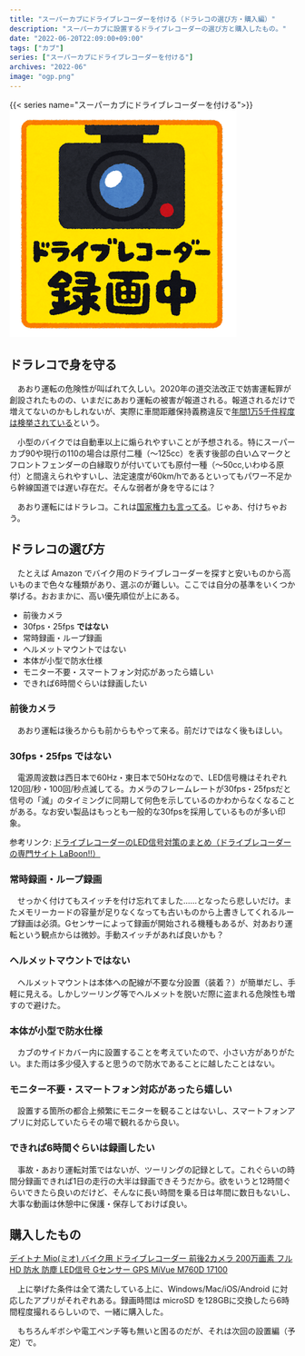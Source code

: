 ```yaml
---
title: "スーパーカブにドライブレコーダーを付ける（ドラレコの選び方・購入編）"
description: "スーパーカブに設置するドライブレコーダーの選び方と購入したもの。"
date: "2022-06-20T22:09:00+09:00"
tags: ["カブ"]
series: ["スーパーカブにドライブレコーダーを付ける"]
archives: "2022-06"
image: "ogp.png"
---
```




{{< series name="スーパーカブにドライブレコーダーを付ける">}}  
![drive_recorder_mark](f62b48ac.png)

## ドラレコで身を守る

　あおり運転の危険性が叫ばれて久しい。2020年の道交法改正で妨害運転罪が創設されたものの、いまだにあおり運転の被害が報道される。報道されるだけで増えてないのかもしれないが、実際に車間距離保持義務違反で[年間1万5千件程度は検挙されている](https://response.jp/article/2021/10/29/350853.html)という。

　小型のバイクでは自動車以上に煽られやすいことが予想される。特にスーパーカブ90や現行の110の場合は原付二種（〜125cc）を表す後部の白い△マークとフロントフェンダーの白縁取りが付いていても原付一種（〜50cc,いわゆる原付）と間違えられやすいし、法定速度が60km/hであるといってもパワー不足から幹線国道では遅い存在だ。そんな弱者が身を守るには？

　あおり運転にはドラレコ。これは[国家権力も言ってる](https://www.npa.go.jp/bureau/traffic/anzen/aori.html)。じゃあ、付けちゃおう。

## ドラレコの選び方

　たとえば Amazon でバイク用のドライブレコーダーを探すと安いものから高いものまで色々な種類があり、選ぶのが難しい。ここでは自分の基準をいくつか挙げる。おおまかに、高い優先順位が上にある。

- 前後カメラ
- 30fps・25fps **ではない**
- 常時録画・ループ録画
- ヘルメットマウントではない
- 本体が小型で防水仕様
- モニター不要・スマートフォン対応があったら嬉しい
- できれば6時間ぐらいは録画したい

### 前後カメラ

　あおり運転は後ろからも前からもやって来る。前だけではなく後もほしい。

### 30fps・25fps **ではない**

　電源周波数は西日本で60Hz・東日本で50Hzなので、LED信号機はそれぞれ120回/秒・100回/秒点滅してる。カメラのフレームレートが30fps・25fpsだと信号の「滅」のタイミングに同期して何色を示しているのかわからなくなることがある。なお安い製品はもっとも一般的な30fpsを採用しているものが多い印象。

参考リンク: [ドライブレコーダーのLED信号対策のまとめ（ドライブレコーダーの専門サイト LaBoon!!）](https://car-accessory-news.com/drive-recorder-led/)

### 常時録画・ループ録画

　せっかく付けてもスイッチを付け忘れてました……となったら悲しいだけ。またメモリーカードの容量が足りなくなっても古いものから上書きしてくれるループ録画は必須。Gセンサーによって録画が開始される機種もあるが、対あおり運転という観点からは微妙。手動スイッチがあれば良いかも？

### ヘルメットマウントではない

　ヘルメットマウントは本体への配線が不要な分設置（装着？）が簡単だし、手軽に見える。しかしツーリング等でヘルメットを脱いだ際に盗まれる危険性も増すので避けた。

### 本体が小型で防水仕様

　カブのサイドカバー内に設置することを考えていたので、小さい方がありがたい。また雨は多少侵入すると思うので防水であることに越したことはない。

### モニター不要・スマートフォン対応があったら嬉しい

　設置する箇所の都合上頻繁にモニターを観ることはないし、スマートフォンアプリに対応していたらその場で観れるから良い。

### できれば6時間ぐらいは録画したい

　事故・あおり運転対策ではないが、ツーリングの記録として。これぐらいの時間分録画できれば1日の走行の大半は録画できそうだから。欲をいうと12時間ぐらいできたら良いのだけど、そんなに長い時間を乗る日は年間に数日もないし、大事な動画は休憩中に保護・保存しておけば良い。

## 購入したもの

[デイトナ Mio(ミオ) バイク用 ドライブレコーダー 前後2カメラ 200万画素 フルHD 防水 防塵 LED信号 Gセンサー GPS MiVue M760D 17100](https://amzn.to/3HDvAy0)

　上に挙げた条件は全て満たしている上に、Windows/Mac/iOS/Android に対応したアプリがそれぞれある。録画時間は microSD を128GBに交換したら6時間程度撮れるらしいので、一緒に購入した。

　もちろんギボシや電工ペンチ等も無いと困るのだが、それは次回の設置編（予定）で。
